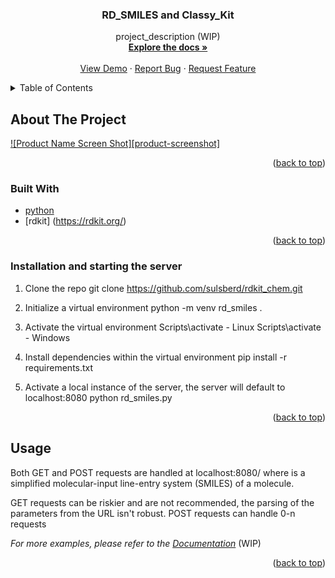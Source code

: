 <div id="top"></div>

<h3 align="center">RD_SMILES and Classy_Kit</h3>

  <p align="center">
    project_description (WIP)
    <br />
    <a href="https://github.com/github_username/repo_name"><strong>Explore the docs »</strong></a>
    <br />
    <br />
    <a href="https://github.com/github_username/repo_name">View Demo</a>
    ·
    <a href="https://github.com/github_username/repo_name/issues">Report Bug</a>
    ·
    <a href="https://github.com/github_username/repo_name/issues">Request Feature</a>
  </p>
</div>



<!-- TABLE OF CONTENTS -->
<details>
  <summary>Table of Contents</summary>
  <ol>
    <li>
      <a href="#about-the-project">About The Project</a>
      <ul>
        <li><a href="#built-with">Built With</a></li>
      </ul>
    </li>
    <li>
      <a href="#getting-started">Getting Started</a>
      <ul>
        <li><a href="#prerequisites">Prerequisites</a></li>
        <li><a href="#installation">Installation</a></li>
      </ul>
    </li>
    <li><a href="#usage">Usage</a></li>
    <li><a href="#roadmap">Roadmap</a></li>
    <li><a href="#contributing">Contributing</a></li>
    <li><a href="#license">License</a></li>
    <li><a href="#contact">Contact</a></li>
    <li><a href="#acknowledgments">Acknowledgments</a></li>
  </ol>
</details>



<!-- ABOUT THE PROJECT -->
## About The Project

[![Product Name Screen Shot][product-screenshot]](https://example.com)


<p align="right">(<a href="#top">back to top</a>)</p>



### Built With

* [python](https://python.org/)
* [rdkit] (https://rdkit.org/)
<p align="right">(<a href="#top">back to top</a>)</p>



<!-- GETTING STARTED -->
### Installation and starting the server

1. Clone the repo
   git clone https://github.com/sulsberd/rdkit_chem.git
   
2. Initialize a virtual environment
   python -m venv rd_smiles .
   
3. Activate the virtual environment
   Scripts\activate - Linux
   Scripts\activate - Windows
   
4. Install dependencies within the virtual environment
   pip install -r requirements.txt
   
5. Activate a local instance of the server, the server will default to localhost:8080
   python rd_smiles.py

<p align="right">(<a href="#top">back to top</a>)</p>



<!-- USAGE EXAMPLES -->
## Usage

Both GET and POST requests are handled at localhost:8080/<smiles> where <smiles> is a simplified molecular-input line-entry system (SMILES) of a molecule.  

GET requests can be riskier and are not recommended, the parsing of the parameters from the URL isn't robust.
POST requests can handle 0-n requests

_For more examples, please refer to the [Documentation](https://example.com)_ (WIP)

<p align="right">(<a href="#top">back to top</a>)</p>





